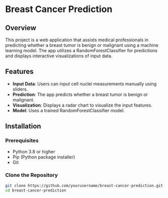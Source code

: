 # Breast Cancer Prediction

## Overview

This project is a web application that assists medical professionals in predicting whether a breast tumor is benign or malignant using a machine learning model. The app utilizes a RandomForestClassifier for predictions and displays interactive visualizations of input data.

## Features

- **Input Data**: Users can input cell nuclei measurements manually using sliders.
- **Prediction**: The app predicts whether a breast tumor is benign or malignant.
- **Visualization**: Displays a radar chart to visualize the input features.
- **Model**: Uses a trained RandomForestClassifier model.

## Installation

### Prerequisites

- Python 3.8 or higher
- Pip (Python package installer)
- Git

### Clone the Repository

```sh
git clone https://github.com/yourusername/breast-cancer-prediction.git
cd breast-cancer-prediction
```
